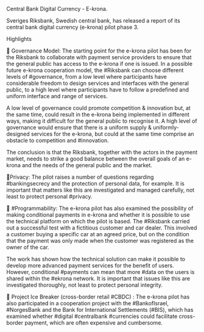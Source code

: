 Central Bank Digital Currency - E-krona.

Sveriges Riksbank, Swedish central bank, has released a report of its central bank digital currency (e-krona) pilot phase 3.

Highlights 

📍 Governance Model: The starting point for the e-krona pilot has been for the Riksbank to collaborate with payment service providers to ensure that the general 
public has access to the e-krona if one is issued. In a possible future e-krona cooperation model, the #Riksbank can choose different levels of #governance, from a
low level
where participants have considerable freedom to design services and interfaces with the general public, to a high level where participants have to follow a predefined 
and uniform interface and range of services.

A low level of governance could promote competition & innovation but, at the same time, could result in the e-krona being implemented in different ways, making it 
difficult for the general public to recognise it. A high level of governance would ensure that there is a uniform supply & uniformly-designed services for the e-krona,
but could at the same time comprise an obstacle to competition and #innovation.

The conclusion is that the Riksbank, together with the actors in the payment market, needs to strike a good balance between the overall goals of an e-krona and the
needs of the general public and the market.

📍Privacy: The pilot raises a number of questions regarding #bankingsecrecy and the protection of personal data, for example. It is important that matters like this 
are investigated and managed carefully, not least to protect personal #privacy.

📍 #Programmability: The e-krona pilot has also examined the possibility of making conditional payments in e-krona and whether it is possible to use the technical 
platform on which the pilot is based. The #Riksbank carried out a successful test with a fictitious customer and car dealer. This involved a customer buying a specific 
car at an agreed price, but on the condition that the payment was only made when the customer was registered as the owner of the car.

The work has shown how the technical solution can make it possible to develop more advanced payment services for the benefit of users. However, conditional #payments 
can mean that more #data on the users is shared within the #ekrona network. It is important that issues like this are investigated thoroughly, not least to protect 
personal integrity.

📍 Project Ice Breaker (cross-border retail #CBDC) : The e-krona pilot has also participated in a cooperation project with the #BankofIsrael, #NorgesBank and the Bank 
for International Settlements (#BIS), which has examined whether #digital #centralbank #currencies could facilitate cross-border payment, which are often expensive and 
cumbersome.
